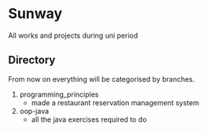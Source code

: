 # Sunway
All works and projects during uni period

## Directory
From now on everything will be categorised by branches.  

1. programming_principles
   - made a restaurant reservation management system
2. oop-java
   - all the java exercises required to do
